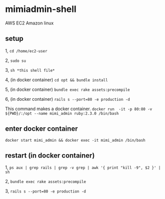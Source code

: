 # mimiadmin-shell

AWS EC2 Amazon linux

## setup

1, `cd /home/ec2-user`

2, `sudo su`

3, `sh *this shell file* `

4, (in docker container) `cd opt && bundle install`

5, (in docker container) `bundle exec rake assets:precompile`

6, (in docker container) `rails s --port=80 -e production -d`

This command makes a docker container.
`docker run  -it -p 80:80 -v ${PWD}/:/opt --name mimi_admin ruby:2.3.0 /bin/bash`


## enter docker container

`docker start mimi_admin && docker exec -it mimi_admin /bin/bash`

## restart (in docker container)

1, `ps aux | grep rails | grep -v grep | awk '{ print "kill -9", $2 }' | sh`

2, `bundle exec rake assets:precompile`

3, `rails s --port=80 -e production -d`
